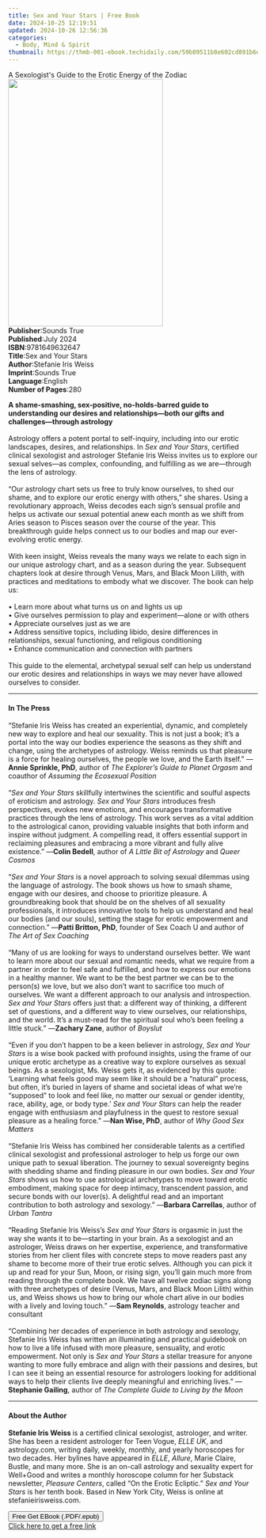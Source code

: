 ```yaml
---
title: Sex and Your Stars | Free Book
date: 2024-10-25 12:19:51
updated: 2024-10-26 12:56:36
categories:
  - Body, Mind & Spirit
thumbnail: https://thmb-001-ebook.techidaily.com/59b09511b8e602cd891b6ed62e04b261e4db0f82d33a491c241a00e107aabfb1.jpg
---
```

<main id="book-container">
  <div class="flex flex-col">
    <div class="book-brief flex-1 py-6 px-4 sm:p-6 md:py-10 md:px-8">
      <!-- brief-->
      <div class="book-brief-main">
        A Sexologist's Guide to the Erotic Energy of the Zodiac
      </div>
    </div>
    <div
      class="book-meta-info flex-1 grid gap-4 col-start-1 col-end-3 row-start-1 sm:mb-6 sm:grid-cols-4 lg:gap-6 lg:col-start-2 lg:row-end-6 lg:row-span-6 lg:mb-0"
    >
      <div
        class="book-meta-info-left place-content-center mt-4 p-4 text-sm leading-6 col-start-2 col-span-2 dark:text-slate-400"
      >
        <img
          class="w-full h-500 object-cover rounded-lg sm:h-255 sm:col-span-2 lg:col-span-full"
          src="https://img-001-ebook.techidaily.com/54a4161b72aca354a8d00b11030f2ce85ea491d705f746f28bc2d121ce48cb73.jpg"
          alt=""
          width="312"
          height="500"
        />
      </div>
      <div
        class="book-meta-info-right mt-2 col-start-1 row-start-2 col-span-3 self-center"
      >
        <!-- meta data  -->
        <div class="flex flex-col px-4 md:px-8">
          <div class="flex-1">
            <strong>Publisher</strong>:<span class="px-2">Sounds True</span>
          </div>
          <div class="flex-1">
            <strong>Published</strong>:<span class="px-2">July 2024</span>
          </div>
          <div class="flex-1">
            <strong>ISBN</strong>:<span class="px-2">9781649632647</span>
          </div>
          <div class="flex-1">
            <strong>Title</strong>:<span class="px-2">Sex and Your Stars</span>
          </div>
          <div class="flex-1">
            <strong>Author</strong>:<span class="px-2"
              >Stefanie Iris Weiss</span
            >
          </div>
          <div class="flex-1">
            <strong>Imprint</strong>:<span class="px-2">Sounds True</span>
          </div>
          <div class="flex-1">
            <strong>Language</strong>:<span class="px-2">English</span>
          </div>
          <div class="flex-1">
            <strong>Number of Pages</strong>:<span class="px-2">280</span>
          </div>
        </div>
      </div>
    </div>
    <div class="book-description flex-1 py-6 px-4 sm:p-6 md:py-10 md:px-8">
      <div class="book-description-main">
        <div accordion-content="" id="description">
          <p>
            <b
              >A shame-smashing, sex-positive, no-holds-barred guide to
              understanding our desires and relationships―both our gifts and
              challenges―through astrology</b
            ><br /><br />Astrology offers a potent portal to self-inquiry,
            including into our erotic landscapes, desires, and relationships. In
            <i>Sex and Your Stars</i>, certified clinical sexologist and
            astrologer Stefanie Iris Weiss invites us to explore our sexual
            selves―as complex, confounding, and fulfilling as we are―through the
            lens of astrology.<br /><br />“Our astrology chart sets us free to
            truly know ourselves, to shed our shame, and to explore our erotic
            energy with others,” she shares. Using a revolutionary approach,
            Weiss decodes each sign’s sensual profile and helps us activate our
            sexual potential anew each month as we shift from Aries season to
            Pisces season over the course of the year. This breakthrough guide
            helps connect us to our bodies and map our ever-evolving erotic
            energy.<br /><br />With keen insight, Weiss reveals the many ways we
            relate to each sign in our unique astrology chart, and as a season
            during the year. Subsequent chapters look at desire through Venus,
            Mars, and Black Moon Lilith, with practices and meditations to
            embody what we discover. The book can help us:<br /><br />• Learn
            more about what turns us on and lights us up<br />• Give ourselves
            permission to play and experiment—alone or with others<br />•
            Appreciate ourselves just as we are<br />• Address sensitive topics,
            including libido, desire differences in relationships, sexual
            functioning, and religious conditioning<br />• Enhance communication
            and connection with partners<br /><br />This guide to the elemental,
            archetypal sexual self can help us understand our erotic desires and
            relationships in ways we may never have allowed ourselves to
            consider.
          </p>
        </div>
        <div class="accordion-fader"></div>
      </div>
    </div>
    <div class="book-excerpts flex-1 py-6 px-4 sm:p-6 md:py-10 md:px-8">
      <!-- excerpts-->
      <div class="book-excerpts-main">
        <hr />
        <h4 class="placeholder placeholder-heading">
          <span>In The Press</span>
        </h4>
        <p></p>
        <p>
          “Stefanie Iris Weiss has created an experiential, dynamic, and
          completely new way to explore and heal our sexuality. This is not just
          a book; it’s a portal into the way our bodies experience the seasons
          as they shift and change, using the archetypes of astrology. Weiss
          reminds us that pleasure is a force for healing ourselves, the people
          we love, and the Earth itself.” —<b>Annie Sprinkle, PhD</b>, author of
          <i>The Explorer’s Guide to Planet Orgasm</i> and coauthor of
          <i>Assuming the Ecosexual Position</i><br /><br />“<i
            >Sex and Your Stars</i
          >
          skillfully intertwines the scientific and soulful aspects of eroticism
          and astrology. <i>Sex and Your Stars</i> introduces fresh
          perspectives, evokes new emotions, and encourages transformative
          practices through the lens of astrology. This work serves as a vital
          addition to the astrological canon, providing valuable insights that
          both inform and inspire without judgment. A compelling read, it offers
          essential support in reclaiming pleasures and embracing a more vibrant
          and fully alive existence.” —<b>Colin Bedell</b>, author of
          <i>A Little Bit of Astrology </i>and <i>Queer Cosmos</i
          ><br /><br />“<i>Sex and Your Stars</i> is a novel approach to solving
          sexual dilemmas using the language of astrology. The book shows us how
          to smash shame, engage with our desires, and choose to prioritize
          pleasure. A groundbreaking book that should be on the shelves of all
          sexuality professionals, it introduces innovative tools to help us
          understand and heal our bodies (and our souls), setting the stage for
          erotic empowerment and connection.” —<b>Patti Britton, PhD</b>,
          founder of Sex Coach U and author of <i>The Art of Sex Coaching</i
          ><br /><br />“Many of us are looking for ways to understand ourselves
          better. We want to learn more about our sexual and romantic needs,
          what we require from a partner in order to feel safe and fulfilled,
          and how to express our emotions in a healthy manner. We want to be the
          best partner we can be to the person(s) we love, but we also don’t
          want to sacrifice too much of ourselves. We want a different approach
          to our analysis and introspection. <i>Sex and Your Stars</i> offers
          just that: a different way of thinking, a different set of questions,
          and a different way to view ourselves, our relationships, and the
          world. It’s a must-read for the spiritual soul who’s been feeling a
          little stuck.” —<b>Zachary Zane</b>, author of <i>Boyslut</i
          ><br /><br />“Even if you don’t happen to be a keen believer in
          astrology, <i>Sex and Your Stars</i> is a wise book packed with
          profound insights, using the frame of our unique erotic archetype as a
          creative way to explore ourselves as sexual beings. As a sexologist,
          Ms. Weiss gets it, as evidenced by this quote: ‘Learning what feels
          good may seem like it should be a “natural” process, but often, it’s
          buried in layers of shame and societal ideas of what we’re “supposed”
          to look and feel like, no matter our sexual or gender identity, race,
          ability, age, or body type.’ <i>Sex and Your Stars</i> can help the
          reader engage with enthusiasm and playfulness in the quest to restore
          sexual pleasure as a healing force.” —<b>Nan Wise, PhD</b>, author of
          <i>Why Good Sex Matters</i><br /><br />“Stefanie Iris Weiss has
          combined her considerable talents as a certified clinical sexologist
          and professional astrologer to help us forge our own unique path to
          sexual liberation. The journey to sexual sovereignty begins with
          shedding shame and finding pleasure in our own bodies.
          <i>Sex and Your Stars</i> shows us how to use astrological archetypes
          to move toward erotic embodiment, making space for deep intimacy,
          transcendent passion, and secure bonds with our lover(s). A delightful
          read and an important contribution to both astrology and sexology.”
          —<b>Barbara Carrellas</b>, author of <i>Urban Tantra</i
          ><br /><br />“Reading Stefanie Iris Weiss’s
          <i>Sex and Your Stars</i> is orgasmic in just the way she wants it to
          be—starting in your brain. As a sexologist and an astrologer, Weiss
          draws on her expertise, experience, and transformative stories from
          her client files with concrete steps to move readers past any shame to
          become more of their true erotic selves. Although you can pick it up
          and read for your Sun, Moon, or rising sign, you’ll gain much more
          from reading through the complete book. We have all twelve zodiac
          signs along with three archetypes of desire (Venus, Mars, and Black
          Moon Lilith) within us, and Weiss shows us how to bring our whole
          chart alive in our bodies with a lively and loving touch.” —<b
            >Sam Reynolds</b
          >, astrology teacher and consultant<br /><br />
          “Combining her decades of experience in both astrology and sexology,
          Stefanie Iris Weiss has written an illuminating and practical
          guidebook on how to live a life infused with more pleasure,
          sensuality, and erotic empowerment. Not only is
          <i>Sex and Your Stars</i> a stellar treasure for anyone wanting to
          more fully embrace and align with their passions and desires, but I
          can see it being an essential resource for astrologers looking for
          additional ways to help their clients live deeply meaningful and
          enriching lives.” —<b>Stephanie Gailing</b>, author of
          <i>The Complete Guide to Living by the Moon</i>
        </p>
        <p></p>
      </div>
    </div>
    <div class="book-about-author flex-1 py-6 px-4 sm:p-6 md:py-10 md:px-8">
      <!-- about author-->
      <div class="book-main-author-main">
        <hr />
        <h4 class="placeholder placeholder-heading">
          <span>About the Author</span>
        </h4>
        <p>
          <b>Stefanie Iris Weiss </b>is a certified clinical sexologist,
          astrologer, and writer. She has been a resident astrologer for Teen
          Vogue, <i>ELLE UK</i>, and astrology.com, writing daily, weekly,
          monthly, and yearly horoscopes for two decades. Her bylines have
          appeared in <i>ELLE</i>, <i>Allure</i>, Marie Claire, Bustle, and many
          more. She is an on-call astrology and sexuality expert for Well+Good
          and writes a monthly horoscope column for her Substack newsletter,
          <i>Pleasure Centers</i>, called “On the Erotic Ecliptic.”
          <i>Sex and Your Stars</i> is her tenth book. Based in New York City,
          Weiss is online at stefanieirisweiss.com.
        </p>
      </div>
    </div>
    <div class="book-free-get flex-1 py-6 px-4 sm:p-6 md:py-10 md:px-8">
      <button
        id="btn-free-get"
        class="bg-blue-500 hover:bg-blue-700 text-white font-bold py-2 px-4 rounded"
      >
        Free Get EBook (.PDF/.epub)
      </button>
      <div id="countdown-display" class="px-2 text-lg mt-2"></div>
      <a
        id="free-link"
        class="hidden bg-blue-500 hover:bg-blue-700 text-white font-bold py-2 px-4 rounded"
        href="https://www.ebooks.com/en-us/book/211232257/sex-and-your-stars/stefanie-iris-weiss/"
        target="_blank"
        >Click here to get a free link</a
      >
    </div>
    <script>
      let countdownTime = 0;
      let countdownInterval = null;
      document
        .getElementById('btn-free-get')
        .addEventListener('click', startCountdown);
      function startCountdown() {
        countdownTime = new Date().getTime() + 60000 * 3;
        countdownInterval = setInterval(updateCountdown, 1000);
        document.getElementById('btn-free-get').disabled = true;
        document
          .getElementById('btn-free-get')
          .classList.add('bg-gray-500', 'cursor-not-allowed');
      }
      function updateCountdown() {
        let currentTime = new Date().getTime();
        let timeLeft = countdownTime - currentTime;
        let secondsLeft = Math.floor(timeLeft / 1000);
        document.getElementById('countdown-display').innerHTML =
          `Remaining time: ${secondsLeft} seconds.`;
        if (secondsLeft <= 0) {
          clearInterval(countdownInterval);
          document.getElementById('btn-free-get').classList.add('hidden');
          document.getElementById('free-link').classList.remove('hidden');
          document.getElementById('countdown-display').innerHTML = '';
        }
      }
    </script>
  </div>
</main>
